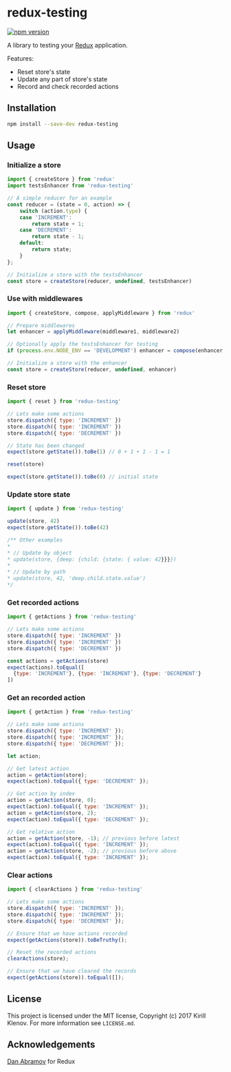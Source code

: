 # redux-testing

[![npm version](https://badge.fury.io/js/redux-testing.svg)](https://badge.fury.io/js/redux-testing)

A library to testing your [Redux](https://reduxjs.org) application.

Features:

* Reset store's state
* Update any part of store's state
* Record and check recorded actions

## Installation

```bash
npm install --save-dev redux-testing
```

## Usage

### Initialize a store

```javascript
import { createStore } from 'redux'
import testsEnhancer from 'redux-testing'

// A simple reducer for an example
const reducer = (state = 0, action) => {
    switch (action.type) {
    case 'INCREMENT':
        return state + 1;
    case 'DECREMENT':
        return state - 1;
    default:
        return state;
    }
};

// Initialize a store with the testsEnhancer
const store = createStore(reducer, undefined, testsEnhancer)
```

### Use with middlewares

```javascript
import { createStore, compose, applyMiddleware } from 'redux'

// Prepare middlewares
let enhancer = applyMiddleware(middleware1, middleware2)

// Optionally apply the testsEnhancer for testing
if (process.env.NODE_ENV == 'DEVELOPMENT') enhancer = compose(enhancer, testsEnhancer)

// Initialize a store with the enhancer
const store = createStore(reducer, undefined, enhancer)
```

### Reset store

```javascript
import { reset } from 'redux-testing'

// Lets make some actions
store.dispatch({ type: 'INCREMENT' })
store.dispatch({ type: 'INCREMENT' })
store.dispatch({ type: 'DECREMENT' })

// State has been changed
expect(store.getState()).toBe(1) // 0 + 1 + 1 - 1 = 1

reset(store)

expect(store.getState()).toBe(0) // initial state
```

### Update store state
```javascript
import { update } from 'redux-testing'

update(store, 42)
expect(store.getState()).toBe(42)

/** Other examples
*
* // Update by object
* update(store, {deep: {child: {state: { value: 42}}}})
*
* // Update by path
* update(store, 42, 'deep.child.state.value')
*/
```

### Get recorded actions

```javascript
import { getActions } from 'redux-testing'

// Lets make some actions
store.dispatch({ type: 'INCREMENT' })
store.dispatch({ type: 'INCREMENT' })
store.dispatch({ type: 'DECREMENT' })

const actions = getActions(store)
expect(actions).toEqual([
  {type: 'INCREMENT'}, {type: 'INCREMENT'}, {type: 'DECREMENT'}
])

```

### Get an recorded action

```javascript
import { getAction } from 'redux-testing'

// Lets make some actions
store.dispatch({ type: 'INCREMENT' });
store.dispatch({ type: 'INCREMENT' });
store.dispatch({ type: 'DECREMENT' });

let action;

// Get latest action
action = getAction(store);
expect(action).toEqual({ type: 'DECREMENT' });

// Get action by index
action = getAction(store, 0);
expect(action).toEqual({ type: 'INCREMENT' });
action = getAction(store, 2);
expect(action).toEqual({ type: 'DECREMENT' });

// Get relative action
action = getAction(store, -1); // previous before latest
expect(action).toEqual({ type: 'INCREMENT' });
action = getAction(store, -2); // previous before above
expect(action).toEqual({ type: 'INCREMENT' });
```

### Clear actions

```javascript
import { clearActions } from 'redux-testing'

// Lets make some actions
store.dispatch({ type: 'INCREMENT' });
store.dispatch({ type: 'INCREMENT' });
store.dispatch({ type: 'DECREMENT' });

// Ensure that we have actions recorded
expect(getActions(store)).toBeTruthy();

// Reset the recorded actions
clearActions(store);

// Ensure that we have cleared the records
expect(getActions(store)).toEqual([]);

```

## License

This project is licensed under the MIT license, Copyright (c) 2017 Kirill Klenov. For more information see `LICENSE.md`.

## Acknowledgements

[Dan Abramov](https://github.com/gaearon) for Redux
